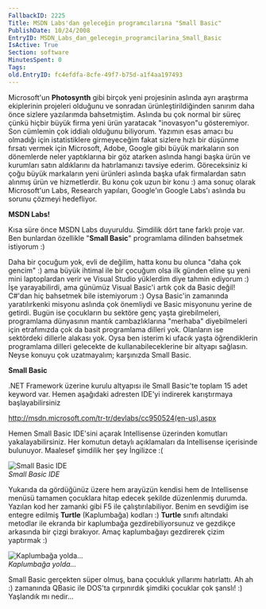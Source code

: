 ```yaml
---
FallbackID: 2225
Title: MSDN Labs'dan geleceğin programcılarına "Small Basic"
PublishDate: 10/24/2008
EntryID: MSDN_Labs_dan_gelecegin_programcilarina_Small_Basic
IsActive: True
Section: software
MinutesSpent: 0
Tags: 
old.EntryID: fc4efdfa-8cfe-49f7-b75d-a1f4aa197493
---
```

Microsoft'un **Photosynth** gibi birçok yeni projesinin aslında ayrı
araştırma ekiplerinin projeleri olduğunu ve sonradan
ürünleştirildiğinden sanırım daha önce sizlere yazılarımda bahsetmiştim.
Aslında bu çok normal bir süreç çünkü hiçbir büyük firma yeni ürün
yaratacak "inovasyon"u gösteremiyor. Son cümlemin çok iddialı olduğunu
biliyorum. Yazımın esas amacı bu olmadığı için istatistiklere
girmeyeceğim fakat sizlere hızlı bir düşünme fırsatı vermek için
Microsoft, Adobe, Google gibi büyük markaların son dönemlerde neler
yaptıklarına bir göz atarken aslında hangi başka ürün ve kurumları satın
aldıklarını da hatırlamanızı tavsiye ederim. Göreceksiniz ki çoğu büyük
markaların yeni ürünleri aslında başka ufak firmalardan satın alınmış
ürün ve hizmetlerdir. Bu konu çok uzun bir konu :) ama sonuç olarak
Microsoft'un Labs, Research yapıları, Google'ın Google Labs'ı aslında bu
sorunu çözmeyi hedefliyor.

**MSDN Labs!**

Kısa süre önce MSDN Labs duyuruldu. Şimdilik dört tane farklı proje var.
Ben bunlardan özellikle "**Small Basic**" programlama dilinden bahsetmek
istiyorum :)

Daha bir çocuğum yok, evli de değilim, hatta konu bu olunca "daha çok
gencim" :) ama büyük ihtimal ile bir çocuğum olsa ilk günden eline şu
yeni mini laptoplardan verir ve Visual Studio yüklerdim diye tahmin
ediyorum :) İşe yarayabilirdi, ama günümüz Visual Basic'i artık çok da
Basic değil! C\#'dan hiç bahsetmek bile istemiyorum :) Oysa Basic'in
zamanında yaratılırkenki misyonu aslında çok önemliydi ve Basic
misyonunu yerine de getirdi. Bugün ise çocukların bu sektöre genç yaşta
girebilmeleri, programlama dünyasının mantık cambazlıklarına "merhaba"
diyebilmeleri için etrafımızda çok da basit programlama dilleri yok.
Olanların ise sektördeki dillerle alakası yok. Oysa ben isterim ki
ufacık yaşta öğrendiklerin programlama dilleri gelecekte de
kullanabileceklerine bir altyapı sağlasın. Neyse konuyu çok uzatmayalım;
karşınızda Small Basic.

**Small Basic**

.NET Framework üzerine kurulu altyapısı ile Small Basic'te toplam 15
adet keyword var. Hemen aşağıdaki adresten IDE'yi indirerek karıştırmaya
başlayabilirsiniz

<http://msdn.microsoft.com/tr-tr/devlabs/cc950524(en-us).aspx>

Hemen Small Basic IDE'sini açarak Intellisense üzerinden komutları
yakalayabilirsiniz. Her komutun detaylı açıklamaları da Intellisense
içerisinde bulunuyor. Maalesef şimdilik her şey İngilizce :(

![Small Basic
IDE](http://cdn.daron.yondem.com/assets/2225/23102008_1.jpg)\
*Small Basic IDE*

Yukarıda da gördüğünüz üzere hem arayüzün kendisi hem de Intellisense
menüsü tamamen çocuklara hitap edecek şekilde düzenlenmiş durumda.
Yazılan kod her zamanki gibi F5 ile çalıştırılabiliyor. Benim en
sevdiğim ise entegre edilmiş **Turtle** (Kaplumbağa) kodları :)
**Turtle** sınıfı altındaki metodlar ile ekranda bir kaplumbağa
gezdirebiliyorsunuz ve gezdikçe arkasında bir çizgi bırakıyor. Amaç
kaplumbağayı gezdirerek çizim yaptırmak :)

![Kaplumbağa
yolda...](http://cdn.daron.yondem.com/assets/2225/23102008_2.jpg)\
*Kaplumbağa yolda...*

Small Basic gerçekten süper olmuş, bana çocukluk yıllarımı hatırlattı.
Ah ah :) zamanında QBasic ile DOS'ta çırpınırdık şimdiki çocuklar çok
şanslı! :) Yaşlandık mı nedir...


